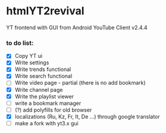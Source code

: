 # htmlYT2revival
YT frontend with GUI from Android YouTube Client v2.4.4
### to do list: 
- [x] Copy YT ui
- [x] Write settings
- [x] Write trends functional
- [x] Write search functional
- [ ] Write video page - partial (there is no add bookmark)
- [x] Write channel page
- [x] Write the playlist viewer
- [ ] write a bookmark manager
- [ ] (?) add polyfills for old browser
- [x] localizations (Ru, Kz, Fr, It, De ...) through google translator
- [ ] make a fork with yt3.x gui 
